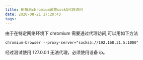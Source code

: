 ```yaml
---
title: 树莓派chromium设置sock5代理访问
date: 2020-08-21 17:20:43
tags:
---
```


由于在特定网络环境下 chromium 需要通过代理访问,可以用如下方法

```
chromium-browser --proxy-server="socks5://192.168.31.5:1080"
```

经过测试使用 127.0.0.1 无法代理，必须使用设备 ip。

<!-- more -->
